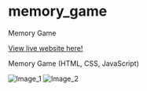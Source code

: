 # memory_game
Memory Game 

[View live website here!](http://127.0.0.1:5500/index.html)

Memory Game (HTML, CSS, JavaScript)

![Image_1](/1.html.png)
![Image_2](../images/2.png)
